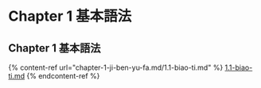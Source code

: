 # Chapter 1 基本語法

## Chapter 1 基本語法

{% content-ref url="chapter-1-ji-ben-yu-fa.md/1.1-biao-ti.md" %}
[1.1-biao-ti.md](chapter-1-ji-ben-yu-fa.md/1.1-biao-ti.md)
{% endcontent-ref %}
